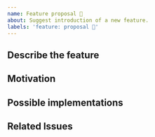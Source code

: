 ```yaml
---
name: Feature proposal 💬
about: Suggest introduction of a new feature.
labels: 'feature: proposal 💬'
---
```


## Describe the feature

<!-- Describe what you would like to introduce -->

## Motivation

<!-- Describe what problem the feature solves -->

## Possible implementations

<!-- Describe how the feature could be implemented -->

## Related Issues

<!-- Link related issues here -->
